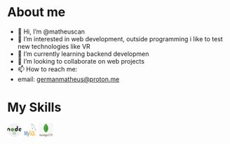 
# About me
 - 👋 Hi, I’m @matheuscan
 - 👀 I’m interested in web development, outside programming i like to test new technologies like VR
 - 🌱 I’m currently learning backend developmen
 - 💞️ I’m looking to collaborate on web projects
 - 📫 How to reach me:
 - email: germanmatheus@proton.me

# My Skills

![NodeJS](/images/nodejs.png) ![MySQL](/images/mysql.png) ![MongoDB](/images/mongo.png)
</body>
 

